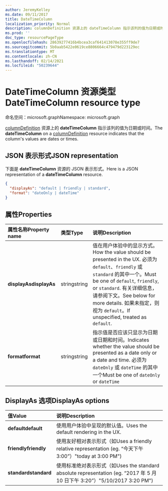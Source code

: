 ```yaml
---
author: JeremyKelley
ms.date: 09/11/2017
title: DateTimeColumn
localization_priority: Normal
description: columnDefinition 资源上的 dateTimeColumn 指示该列的值为日期或时间。
ms.prod: ''
doc_type: resourcePageType
ms.openlocfilehash: 28639277416b4bcea3caf641413078e355ff9de7
ms.sourcegitcommit: 5b0aab5422e0619ce8806664c479479d223129ec
ms.translationtype: MT
ms.contentlocale: zh-CN
ms.lasthandoff: 02/14/2021
ms.locfileid: "50239644"
---
```

# <a name="datetimecolumn-resource-type"></a><span data-ttu-id="190d0-103">DateTimeColumn 资源类型</span><span class="sxs-lookup"><span data-stu-id="190d0-103">DateTimeColumn resource type</span></span>

<span data-ttu-id="190d0-104">命名空间：microsoft.graph</span><span class="sxs-lookup"><span data-stu-id="190d0-104">Namespace: microsoft.graph</span></span>

<span data-ttu-id="190d0-105">[columnDefinition](columndefinition.md) 资源上的 **dateTimeColumn** 指示该列的值为日期或时间。</span><span class="sxs-lookup"><span data-stu-id="190d0-105">The **dateTimeColumn** on a [columnDefinition](columndefinition.md) resource indicates that the column's values are dates or times.</span></span>

## <a name="json-representation"></a><span data-ttu-id="190d0-106">JSON 表示形式</span><span class="sxs-lookup"><span data-stu-id="190d0-106">JSON representation</span></span>

<span data-ttu-id="190d0-107">下面是 **dateTimeColumn** 资源的 JSON 表示形式。</span><span class="sxs-lookup"><span data-stu-id="190d0-107">Here is a JSON representation of a **dateTimeColumn** resource.</span></span>
<!-- { "blockType": "resource", "@odata.type": "microsoft.graph.dateTimeColumn" } -->

```json
{
  "displayAs": "default | friendly | standard",
  "format": "dateOnly | dateTime"
}
```

## <a name="properties"></a><span data-ttu-id="190d0-108">属性</span><span class="sxs-lookup"><span data-stu-id="190d0-108">Properties</span></span>

| <span data-ttu-id="190d0-109">属性名称</span><span class="sxs-lookup"><span data-stu-id="190d0-109">Property name</span></span>      | <span data-ttu-id="190d0-110">类型</span><span class="sxs-lookup"><span data-stu-id="190d0-110">Type</span></span>               | <span data-ttu-id="190d0-111">说明</span><span class="sxs-lookup"><span data-stu-id="190d0-111">Description</span></span>
|:-------------------|:-------------------|:----------------------------------------------
| <span data-ttu-id="190d0-112">**displayAs**</span><span class="sxs-lookup"><span data-stu-id="190d0-112">**displayAs**</span></span>      | <span data-ttu-id="190d0-113">string</span><span class="sxs-lookup"><span data-stu-id="190d0-113">string</span></span>             | <span data-ttu-id="190d0-114">值在用户体验中的显示方式。</span><span class="sxs-lookup"><span data-stu-id="190d0-114">How the value should be presented in the UX.</span></span> <span data-ttu-id="190d0-115">必须为 `default`、`friendly` 或 `standard` 的其中一个。</span><span class="sxs-lookup"><span data-stu-id="190d0-115">Must be one of `default`, `friendly`, or `standard`.</span></span> <span data-ttu-id="190d0-116">有关详细信息，请参阅下文。</span><span class="sxs-lookup"><span data-stu-id="190d0-116">See below for more details.</span></span> <span data-ttu-id="190d0-117">如果未指定，则视为 `default`。</span><span class="sxs-lookup"><span data-stu-id="190d0-117">If unspecified, treated as `default`.</span></span>
| <span data-ttu-id="190d0-118">**format**</span><span class="sxs-lookup"><span data-stu-id="190d0-118">**format**</span></span>         | <span data-ttu-id="190d0-119">string</span><span class="sxs-lookup"><span data-stu-id="190d0-119">string</span></span>             | <span data-ttu-id="190d0-120">指示值是否应该只显示为日期或日期和时间。</span><span class="sxs-lookup"><span data-stu-id="190d0-120">Indicates whether the value should be presented as a date only or a date and time.</span></span> <span data-ttu-id="190d0-121">必须为 `dateOnly` 或 `dateTime` 的其中一个</span><span class="sxs-lookup"><span data-stu-id="190d0-121">Must be one of `dateOnly` or `dateTime`</span></span>

## <a name="displayas-options"></a><span data-ttu-id="190d0-122">DisplayAs 选项</span><span class="sxs-lookup"><span data-stu-id="190d0-122">DisplayAs options</span></span>

| <span data-ttu-id="190d0-123">值</span><span class="sxs-lookup"><span data-stu-id="190d0-123">Value</span></span>        | <span data-ttu-id="190d0-124">说明</span><span class="sxs-lookup"><span data-stu-id="190d0-124">Description</span></span>
|:-------------|:--------------------------------------------------------------
| <span data-ttu-id="190d0-125">**default**</span><span class="sxs-lookup"><span data-stu-id="190d0-125">**default**</span></span>  | <span data-ttu-id="190d0-126">使用用户体验中呈现的默认值。</span><span class="sxs-lookup"><span data-stu-id="190d0-126">Uses the default rendering in the UX.</span></span>
| <span data-ttu-id="190d0-127">**friendly**</span><span class="sxs-lookup"><span data-stu-id="190d0-127">**friendly**</span></span> | <span data-ttu-id="190d0-128">使用友好相对表示形式（如</span><span class="sxs-lookup"><span data-stu-id="190d0-128">Uses a friendly relative representation (eg.</span></span> <span data-ttu-id="190d0-129">“今天下午 3:00”）</span><span class="sxs-lookup"><span data-stu-id="190d0-129">"today at 3:00 PM")</span></span>
| <span data-ttu-id="190d0-130">**standard**</span><span class="sxs-lookup"><span data-stu-id="190d0-130">**standard**</span></span> | <span data-ttu-id="190d0-131">使用标准绝对表示形式（如</span><span class="sxs-lookup"><span data-stu-id="190d0-131">Uses the standard absolute representation (eg.</span></span> <span data-ttu-id="190d0-132">“2017 年 5 月 10 日下午 3:20”）</span><span class="sxs-lookup"><span data-stu-id="190d0-132">"5/10/2017 3:20 PM")</span></span>


<!-- {
  "type": "#page.annotation",
  "description": "",
  "keywords": "",
  "section": "documentation",
  "suppressions": [
    "Warning: /api-reference/v1.0/resources/choicecolumn.md:
      Found potential enums in resource example that weren't defined in a table:(checkBoxes,dropDownMenu,radioButtons) are in resource, but () are in table",
    "Warning: /api-reference/v1.0/resources/datetimecolumn.md:
      Found potential enums in resource example that weren't defined in a table:(default,friendly,standard) are in resource, but () are in table",
    "Warning: /api-reference/v1.0/resources/datetimecolumn.md:
      Found potential enums in resource example that weren't defined in a table:(dateOnly,dateTime) are in resource, but () are in table"
  ],
  "tocPath": "Resources/DateTimeColumn"
} -->

